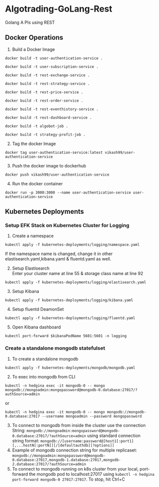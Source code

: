 # Algotrading-GoLang-Rest
Golang A    PIs using REST

## Docker Operations

1. Build a Docker Image
```
docker build -t user-authentication-service .
```
```
docker build -t user-subscription-service .
```
```
docker build -t rest-exchange-service .
```
```
docker build -t rest-strategy-service .
```
```
docker build -t rest-price-service .
```
```
docker build -t rest-order-service .
```
```
docker build -t rest-eventhistory-service .
```
```
docker build -t rest-dashboard-service .
```
```
docker build -t algobot-job .
```
```
docker build -t strategy-profit-job .
```
2. Tag the docker Image
```
docker tag user-authentication-service:latest vikash99/user-authentication-service
```
3. Push the docker image to dockerhub
```
docker push vikash99/user-authentication-service
```
4. Run the docker container
```
docker run -p 3000:3000 --name user-authentication-service user-authentication-service
```

## Kubernetes Deployments

### Setup EFK Stack on Kubernetes Cluster for Logging
1. Create a namespace
```
kubectl apply -f kubernetes-deployments/logging/namespace.yaml
```
If the namespace name is changed, change it in other elastisearch.yaml,kibana.yaml & fluentd.yaml as well.

2. Setup Elastisearch <br />
Enter your cluster name at line 55 & storage class name at line 92
```
kubectl apply -f kubernetes-deployments/logging/elastisearch.yaml
```
3. Setup Kibana
```
kubectl apply -f kubernetes-deployments/logging/kibana.yaml
```
4. Setup fluentd DeamonSet
```
kubectl apply -f kubernetes-deployments/logging/fluentd.yaml
```
5. Open Kibana dashboard
```
kubectl port-forward $kibanaPodName 5601:5601 -n logging
```
### Create a standalone mongodb statefulset
1. To create a standalone mongodb
```
kubectl apply -f kubernetes-deployments/mongodb/mongodb.yaml
```
2. To exec into mongodb from CLI
```
kubectl -n hedgina exec -it mongodb-0 -- mongo mongodb://mongoadmin:mongopassword@mongodb-0.database:27017/?authSource=admin
```
or
```
kubectl -n hedgina exec -it mongodb-0 -- mongo mongodb://mongodb-0.database:27017 --username mongoadmin --password mongopassword
```
3. To connect to mongodb from inside the cluster use the connection String:
```mongodb://mongoadmin:mongopassword@mongodb-0.database:27017/?authSource=admin``` using standard connection <br />
string format: ```mongodb://[username:password@]host1[:port1][,...hostN[:portN]][/[defaultauthdb][?options]]```
4. Example of mongodb connection string for multiple replicaset: ```mongodb://mongoadmin:mongopassword@mongodb-0.database:27017,mongodb-1.database:27017,mongodb-2.database:27017/?authSource=admin```
5. To connect to mongodb running on k8s cluster from your local, port-forward the mongodb pod to localhost:27017 using ```kubectl -n hedgina port-forward mongodb-0 27017:27017```. To stop, hit Ctrl+C

